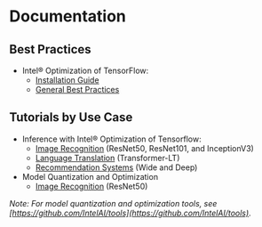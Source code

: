 # Documentation

## Best Practices

* Intel® Optimization of TensorFlow:
    * [Installation Guide](https://software.intel.com/en-us/articles/intel-optimization-for-tensorflow-installation-guide)
    * [General Best Practices](/docs/general/tensorflow/GeneralBestPractices.md)
    
## Tutorials by Use Case

* Inference with Intel® Optimization of Tensorflow:
    * [Image Recognition](/docs/image_recognition/tensorflow/Tutorial.md) (ResNet50, ResNet101, and InceptionV3)
    * [Language Translation](/docs/language_translation/tensorflow/Tutorial.md) (Transformer-LT)
    * [Recommendation Systems](/docs/recommendation/tensorflow/Tutorial.md) (Wide and Deep)
* Model Quantization and Optimization
    * [Image Recognition](/docs/image_recognition/quantization/Tutorial.md) (ResNet50)

*Note: For model quantization and optimization tools, see [https://github.com/IntelAI/tools](https://github.com/IntelAI/tools)*.
